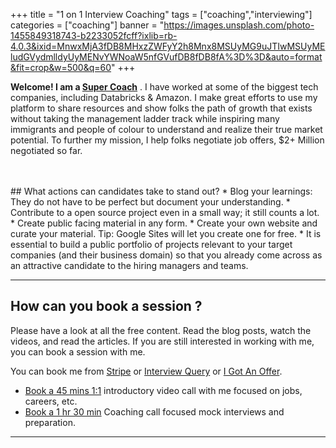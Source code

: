 +++
title = "1 on 1 Interview Coaching"
tags = ["coaching","interviewing"]
categories = ["coaching"]
banner = "https://images.unsplash.com/photo-1455849318743-b2233052fcff?ixlib=rb-4.0.3&ixid=MnwxMjA3fDB8MHxzZWFyY2h8Mnx8MSUyMG9uJTIwMSUyMEludGVydmlldyUyMENvYWNoaW5nfGVufDB8fDB8fA%3D%3D&auto=format&fit=crop&w=500&q=60"
+++

**Welcome! I am a [Super Coach](https://app.igotanoffer.com/coaching/tech/jitesh/)** . I have worked at some of the biggest tech companies, including Databricks & Amazon.  I make great efforts to use my platform to share resources and show folks the path of growth that exists without taking the management ladder track while inspiring many immigrants and people of colour to understand and realize their true market potential. To further my mission, I help folks negotiate job offers, $2+ Million negotiated so far.


<br>
<br>
## What actions can candidates take to stand out?
* Blog your learnings: They do not have to be perfect but document your understanding.
* Contribute to a open source project even in a small way; it still counts a lot.
* Create public facing material in any form.
* Create your own website and curate your material. Tip: Google Sites will let you create one for free.
* It is essential to build a public portfolio of projects relevant to your target companies (and their business domain) so that you already come across as an attractive candidate to the hiring managers and teams.
 

-----------------
## How can you book a session ?
Please have a look at all the free content. Read the blog posts, watch the videos, and read the articles. If you are still interested in working with me, you can book a session with me.

You can book me from [Stripe]((https://book.stripe.com/aEU2al4VXdVp6FG7st)) or [Interview Query](https://www.interviewquery.com/coaching) or [I Got An Offer](https://app.igotanoffer.com/coaching/tech/jitesh/).
* [Book a 45 mins 1:1](https://book.stripe.com/aEU2al4VXdVp6FG7st) introductory video call with me focused on jobs, careers, etc.
* [Book a 1 hr 30 min](https://book.stripe.com/7sI8yJewx5oTe88000) Coaching call focused mock interviews  and preparation. 




---------------------------------